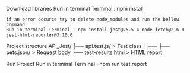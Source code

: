 Download libraries 
    Run in terminal Terminal : npm install

    if an error occurce try to delete node_modules and run the bellow command
    Run in terminal Terminal : npm install jest@25.5.4 node-fetch@2.6.0 jest-html-reporter@3.10.0

Project structure 
    API_Jest/
    ├── api.test.js/      > Test class
    |   ├──
    ├── pets.json/        > Request body
    ├── test-results.html > HTML report 

Run Project 
     Run in terminal Terminal : npm run test:report
